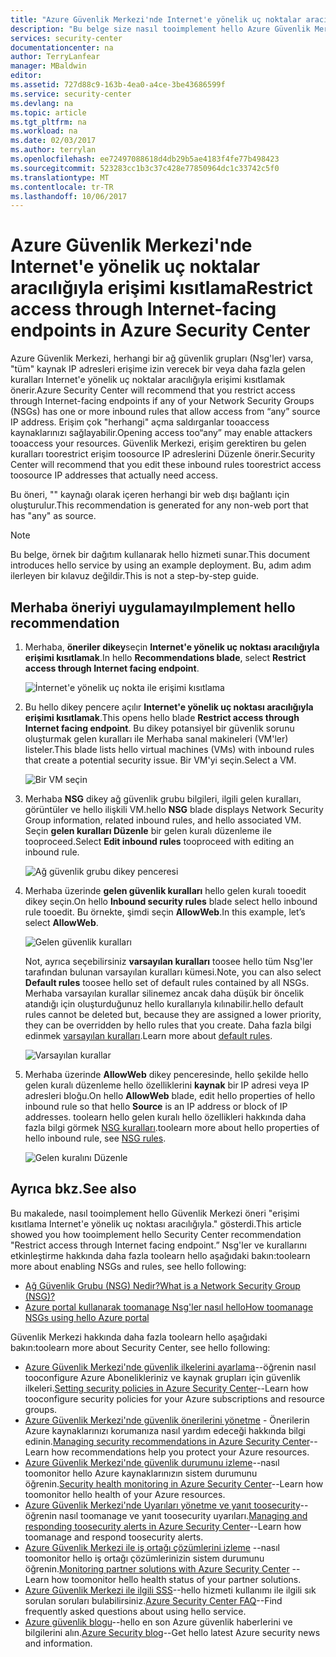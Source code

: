 ```yaml
---
title: "Azure Güvenlik Merkezi'nde Internet'e yönelik uç noktalar aracılığıyla aaaRestrict erişimi | Microsoft Docs"
description: "Bu belge size nasıl tooimplement hello Azure Güvenlik Merkezi öneri gösterir. ** Internet'e yönelik uç nokta ** aracılığıyla erişimi kısıtlayın."
services: security-center
documentationcenter: na
author: TerryLanfear
manager: MBaldwin
editor: 
ms.assetid: 727d88c9-163b-4ea0-a4ce-3be43686599f
ms.service: security-center
ms.devlang: na
ms.topic: article
ms.tgt_pltfrm: na
ms.workload: na
ms.date: 02/03/2017
ms.author: terrylan
ms.openlocfilehash: ee72497088618d4db29b5ae4183f4fe77b498423
ms.sourcegitcommit: 523283cc1b3c37c428e77850964dc1c33742c5f0
ms.translationtype: MT
ms.contentlocale: tr-TR
ms.lasthandoff: 10/06/2017
---
```

# <a name="restrict-access-through-internet-facing-endpoints-in-azure-security-center"></a><span data-ttu-id="52b33-103">Azure Güvenlik Merkezi'nde Internet'e yönelik uç noktalar aracılığıyla erişimi kısıtlama</span><span class="sxs-lookup"><span data-stu-id="52b33-103">Restrict access through Internet-facing endpoints in Azure Security Center</span></span>
<span data-ttu-id="52b33-104">Azure Güvenlik Merkezi, herhangi bir ağ güvenlik grupları (Nsg'ler) varsa, "tüm" kaynak IP adresleri erişime izin verecek bir veya daha fazla gelen kuralları Internet'e yönelik uç noktalar aracılığıyla erişimi kısıtlamak önerir.</span><span class="sxs-lookup"><span data-stu-id="52b33-104">Azure Security Center will recommend that you restrict access through Internet-facing endpoints if any of your Network Security Groups (NSGs) has one or more inbound rules that allow access from “any” source IP address.</span></span> <span data-ttu-id="52b33-105">Erişim çok "herhangi" açma saldırganlar tooaccess kaynaklarınızı sağlayabilir.</span><span class="sxs-lookup"><span data-stu-id="52b33-105">Opening access too“any” may enable attackers tooaccess your resources.</span></span> <span data-ttu-id="52b33-106">Güvenlik Merkezi, erişim gerektiren bu gelen kuralları toorestrict erişim toosource IP adreslerini Düzenle önerir.</span><span class="sxs-lookup"><span data-stu-id="52b33-106">Security Center will recommend that you edit these inbound rules toorestrict access toosource IP addresses that actually need access.</span></span>

<span data-ttu-id="52b33-107">Bu öneri, "" kaynağı olarak içeren herhangi bir web dışı bağlantı için oluşturulur.</span><span class="sxs-lookup"><span data-stu-id="52b33-107">This recommendation is generated for any non-web port that has "any" as source.</span></span>

> [!NOTE]
> <span data-ttu-id="52b33-108">Bu belge, örnek bir dağıtım kullanarak hello hizmeti sunar.</span><span class="sxs-lookup"><span data-stu-id="52b33-108">This document introduces hello service by using an example deployment.</span></span> <span data-ttu-id="52b33-109">Bu, adım adım ilerleyen bir kılavuz değildir.</span><span class="sxs-lookup"><span data-stu-id="52b33-109">This is not a step-by-step guide.</span></span>
>
>

## <a name="implement-hello-recommendation"></a><span data-ttu-id="52b33-110">Merhaba öneriyi uygulamayı</span><span class="sxs-lookup"><span data-stu-id="52b33-110">Implement hello recommendation</span></span>
1. <span data-ttu-id="52b33-111">Merhaba, **öneriler dikey**seçin **Internet'e yönelik uç noktası aracılığıyla erişimi kısıtlamak**.</span><span class="sxs-lookup"><span data-stu-id="52b33-111">In hello **Recommendations blade**, select **Restrict access through Internet facing endpoint**.</span></span>

   ![İnternet'e yönelik uç nokta ile erişimi kısıtlama][1]
2. <span data-ttu-id="52b33-113">Bu hello dikey pencere açılır **Internet'e yönelik uç noktası aracılığıyla erişimi kısıtlamak**.</span><span class="sxs-lookup"><span data-stu-id="52b33-113">This opens hello blade **Restrict access through Internet facing endpoint**.</span></span> <span data-ttu-id="52b33-114">Bu dikey potansiyel bir güvenlik sorunu oluşturmak gelen kuralları ile Merhaba sanal makineleri (VM'ler) listeler.</span><span class="sxs-lookup"><span data-stu-id="52b33-114">This blade lists hello virtual machines (VMs) with inbound rules that create a potential security issue.</span></span> <span data-ttu-id="52b33-115">Bir VM'yi seçin.</span><span class="sxs-lookup"><span data-stu-id="52b33-115">Select a VM.</span></span>

   ![Bir VM seçin][2]
3. <span data-ttu-id="52b33-117">Merhaba **NSG** dikey ağ güvenlik grubu bilgileri, ilgili gelen kuralları, görüntüler ve hello ilişkili VM.</span><span class="sxs-lookup"><span data-stu-id="52b33-117">hello **NSG** blade displays Network Security Group information, related inbound rules, and hello associated VM.</span></span> <span data-ttu-id="52b33-118">Seçin **gelen kuralları Düzenle** bir gelen kuralı düzenleme ile tooproceed.</span><span class="sxs-lookup"><span data-stu-id="52b33-118">Select **Edit inbound rules** tooproceed with editing an inbound rule.</span></span>

   ![Ağ güvenlik grubu dikey penceresi][3]
4. <span data-ttu-id="52b33-120">Merhaba üzerinde **gelen güvenlik kuralları** hello gelen kuralı tooedit dikey seçin.</span><span class="sxs-lookup"><span data-stu-id="52b33-120">On hello **Inbound security rules** blade select hello inbound rule tooedit.</span></span> <span data-ttu-id="52b33-121">Bu örnekte, şimdi seçin **AllowWeb**.</span><span class="sxs-lookup"><span data-stu-id="52b33-121">In this example, let’s select **AllowWeb**.</span></span>

   ![Gelen güvenlik kuralları][4]

   <span data-ttu-id="52b33-123">Not, ayrıca seçebilirsiniz **varsayılan kuralları** toosee hello tüm Nsg'ler tarafından bulunan varsayılan kuralları kümesi.</span><span class="sxs-lookup"><span data-stu-id="52b33-123">Note, you can also select **Default rules** toosee hello set of default rules contained by all NSGs.</span></span> <span data-ttu-id="52b33-124">Merhaba varsayılan kurallar silinemez ancak daha düşük bir öncelik atandığı için oluşturduğunuz hello kurallarıyla kılınabilir.</span><span class="sxs-lookup"><span data-stu-id="52b33-124">hello default rules cannot be deleted but, because they are assigned a lower priority, they can be overridden by hello rules that you create.</span></span> <span data-ttu-id="52b33-125">Daha fazla bilgi edinmek [varsayılan kuralları](../virtual-network/virtual-networks-nsg.md#default-rules).</span><span class="sxs-lookup"><span data-stu-id="52b33-125">Learn more about [default rules](../virtual-network/virtual-networks-nsg.md#default-rules).</span></span>

   ![Varsayılan kurallar][5]
5. <span data-ttu-id="52b33-127">Merhaba üzerinde **AllowWeb** dikey penceresinde, hello şekilde hello gelen kuralı düzenleme hello özelliklerini **kaynak** bir IP adresi veya IP adresleri bloğu.</span><span class="sxs-lookup"><span data-stu-id="52b33-127">On hello **AllowWeb** blade, edit hello properties of hello inbound rule so that hello **Source** is an IP address or block of IP addresses.</span></span> <span data-ttu-id="52b33-128">toolearn hello gelen kuralı hello özellikleri hakkında daha fazla bilgi görmek [NSG kuralları](../virtual-network/virtual-networks-nsg.md#nsg-rules).</span><span class="sxs-lookup"><span data-stu-id="52b33-128">toolearn more about hello properties of hello inbound rule, see [NSG rules](../virtual-network/virtual-networks-nsg.md#nsg-rules).</span></span>

   ![Gelen kuralını Düzenle][6]

## <a name="see-also"></a><span data-ttu-id="52b33-130">Ayrıca bkz.</span><span class="sxs-lookup"><span data-stu-id="52b33-130">See also</span></span>
<span data-ttu-id="52b33-131">Bu makalede, nasıl tooimplement hello Güvenlik Merkezi öneri "erişimi kısıtlama Internet'e yönelik uç noktası aracılığıyla." gösterdi.</span><span class="sxs-lookup"><span data-stu-id="52b33-131">This article showed you how tooimplement hello Security Center recommendation "Restrict access through Internet facing endpoint.”</span></span> <span data-ttu-id="52b33-132">Nsg'ler ve kurallarını etkinleştirme hakkında daha fazla toolearn hello aşağıdaki bakın:</span><span class="sxs-lookup"><span data-stu-id="52b33-132">toolearn more about enabling NSGs and rules, see hello following:</span></span>

* [<span data-ttu-id="52b33-133">Ağ Güvenlik Grubu (NSG) Nedir?</span><span class="sxs-lookup"><span data-stu-id="52b33-133">What is a Network Security Group (NSG)?</span></span>](../virtual-network/virtual-networks-nsg.md)
* [<span data-ttu-id="52b33-134">Azure portal kullanarak toomanage Nsg'ler nasıl hello</span><span class="sxs-lookup"><span data-stu-id="52b33-134">How toomanage NSGs using hello Azure portal</span></span>](../virtual-network/virtual-networks-create-nsg-arm-pportal.md)

<span data-ttu-id="52b33-135">Güvenlik Merkezi hakkında daha fazla toolearn hello aşağıdaki bakın:</span><span class="sxs-lookup"><span data-stu-id="52b33-135">toolearn more about Security Center, see hello following:</span></span>

* <span data-ttu-id="52b33-136">[Azure Güvenlik Merkezi'nde güvenlik ilkelerini ayarlama](security-center-policies.md)--öğrenin nasıl tooconfigure Azure Abonelikleriniz ve kaynak grupları için güvenlik ilkeleri.</span><span class="sxs-lookup"><span data-stu-id="52b33-136">[Setting security policies in Azure Security Center](security-center-policies.md)--Learn how tooconfigure security policies for your Azure subscriptions and resource groups.</span></span>
* <span data-ttu-id="52b33-137">[Azure Güvenlik Merkezi'nde güvenlik önerilerini yönetme](security-center-recommendations.md) - Önerilerin Azure kaynaklarınızı korumanıza nasıl yardım edeceği hakkında bilgi edinin.</span><span class="sxs-lookup"><span data-stu-id="52b33-137">[Managing security recommendations in Azure Security Center](security-center-recommendations.md)--Learn how recommendations help you protect your Azure resources.</span></span>
* <span data-ttu-id="52b33-138">[Azure Güvenlik Merkezi'nde güvenlik durumunu izleme](security-center-monitoring.md)--nasıl toomonitor hello Azure kaynaklarınızın sistem durumunu öğrenin.</span><span class="sxs-lookup"><span data-stu-id="52b33-138">[Security health monitoring in Azure Security Center](security-center-monitoring.md)--Learn how toomonitor hello health of your Azure resources.</span></span>
* <span data-ttu-id="52b33-139">[Azure Güvenlik Merkezi'nde Uyarıları yönetme ve yanıt toosecurity](security-center-managing-and-responding-alerts.md)--öğrenin nasıl toomanage ve yanıt toosecurity uyarıları.</span><span class="sxs-lookup"><span data-stu-id="52b33-139">[Managing and responding toosecurity alerts in Azure Security Center](security-center-managing-and-responding-alerts.md)--Learn how toomanage and respond toosecurity alerts.</span></span>
* <span data-ttu-id="52b33-140">[Azure Güvenlik Merkezi ile iş ortağı çözümlerini izleme](security-center-partner-solutions.md) --nasıl toomonitor hello iş ortağı çözümlerinizin sistem durumunu öğrenin.</span><span class="sxs-lookup"><span data-stu-id="52b33-140">[Monitoring partner solutions with Azure Security Center](security-center-partner-solutions.md) -- Learn how toomonitor hello health status of your partner solutions.</span></span>
* <span data-ttu-id="52b33-141">[Azure Güvenlik Merkezi ile ilgili SSS](security-center-faq.md)--hello hizmeti kullanımı ile ilgili sık sorulan soruları bulabilirsiniz.</span><span class="sxs-lookup"><span data-stu-id="52b33-141">[Azure Security Center FAQ](security-center-faq.md)--Find frequently asked questions about using hello service.</span></span>
* <span data-ttu-id="52b33-142">[Azure güvenlik blogu](http://blogs.msdn.com/b/azuresecurity/)--hello en son Azure güvenlik haberlerini ve bilgilerini alın.</span><span class="sxs-lookup"><span data-stu-id="52b33-142">[Azure Security blog](http://blogs.msdn.com/b/azuresecurity/)--Get hello latest Azure security news and information.</span></span>

<!--Image references-->
[1]: ./media/security-center-restrict-access-thru-internet-facing-endpoint/restrict-access-thru-internet-facing-endpoint.png
[2]: ./media/security-center-restrict-access-thru-internet-facing-endpoint/select-a-vm.png
[3]: ./media/security-center-restrict-access-thru-internet-facing-endpoint/network-security-group-blade.png
[4]: ./media/security-center-restrict-access-thru-internet-facing-endpoint/inbound-security-rules.png
[5]: ./media/security-center-restrict-access-thru-internet-facing-endpoint/default-rules.png
[6]: ./media/security-center-restrict-access-thru-internet-facing-endpoint/edit-inbound-rule.png

